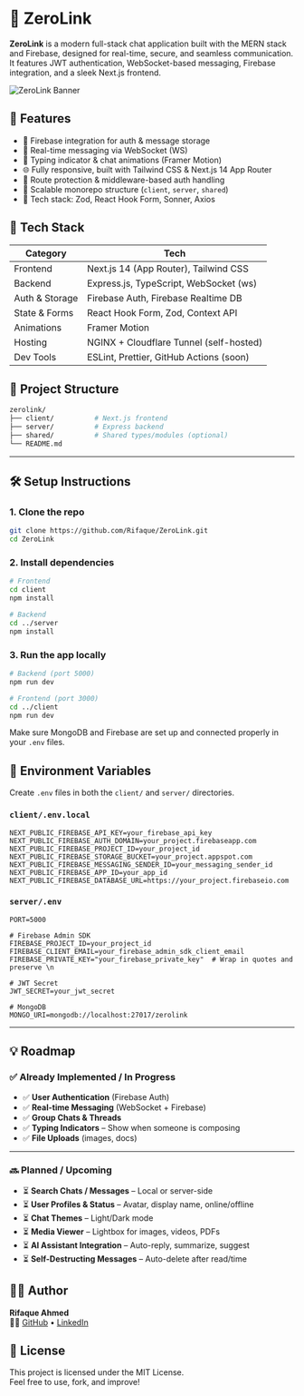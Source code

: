 # 🔗 ZeroLink

**ZeroLink** is a modern full-stack chat application built with the MERN stack and Firebase, designed for real-time, secure, and seamless communication. It features JWT authentication, WebSocket-based messaging, Firebase integration, and a sleek Next.js frontend.

![ZeroLink Banner](./client/public/banner.png) <!-- Replace with actual banner path if any -->

## 🚀 Features

- 🧠 Firebase integration for auth & message storage
- 📡 Real-time messaging via WebSocket (WS)
- 💬 Typing indicator & chat animations (Framer Motion)
- 🌐 Fully responsive, built with Tailwind CSS & Next.js 14 App Router
- 🧪 Route protection & middleware-based auth handling
- 🧱 Scalable monorepo structure (`client`, `server`, `shared`)
- 🧰 Tech stack: Zod, React Hook Form, Sonner, Axios

## 🧠 Tech Stack

| Category       | Tech                                     |
|----------------|------------------------------------------|
| Frontend       | Next.js 14 (App Router), Tailwind CSS    |
| Backend        | Express.js, TypeScript, WebSocket (ws)   |
| Auth & Storage | Firebase Auth, Firebase Realtime DB      |
| State & Forms  | React Hook Form, Zod, Context API        |
| Animations     | Framer Motion                            |
| Hosting        | NGINX + Cloudflare Tunnel (self-hosted)  |
| Dev Tools      | ESLint, Prettier, GitHub Actions (soon)  |

## 📁 Project Structure

```bash
zerolink/
├── client/          # Next.js frontend
├── server/          # Express backend
├── shared/          # Shared types/modules (optional)
└── README.md
```

---

## 🛠 Setup Instructions

### 1. Clone the repo

```bash
git clone https://github.com/Rifaque/ZeroLink.git
cd ZeroLink
```

### 2. Install dependencies

```bash
# Frontend
cd client
npm install

# Backend
cd ../server
npm install

```

### 3. Run the app locally

```bash
# Backend (port 5000)
npm run dev

# Frontend (port 3000)
cd ../client
npm run dev
```

Make sure MongoDB and Firebase are set up and connected properly in your `.env` files.



## 🔐 Environment Variables

Create `.env` files in both the `client/` and `server/` directories.

### `client/.env.local`

```env
NEXT_PUBLIC_FIREBASE_API_KEY=your_firebase_api_key
NEXT_PUBLIC_FIREBASE_AUTH_DOMAIN=your_project.firebaseapp.com
NEXT_PUBLIC_FIREBASE_PROJECT_ID=your_project_id
NEXT_PUBLIC_FIREBASE_STORAGE_BUCKET=your_project.appspot.com
NEXT_PUBLIC_FIREBASE_MESSAGING_SENDER_ID=your_messaging_sender_id
NEXT_PUBLIC_FIREBASE_APP_ID=your_app_id
NEXT_PUBLIC_FIREBASE_DATABASE_URL=https://your_project.firebaseio.com
```

### `server/.env`

```env
PORT=5000

# Firebase Admin SDK
FIREBASE_PROJECT_ID=your_project_id
FIREBASE_CLIENT_EMAIL=your_firebase_admin_sdk_client_email
FIREBASE_PRIVATE_KEY="your_firebase_private_key"  # Wrap in quotes and preserve \n

# JWT Secret
JWT_SECRET=your_jwt_secret

# MongoDB
MONGO_URI=mongodb://localhost:27017/zerolink

```

---
<!-- ## 📸 Previews -->



## 💡 Roadmap

### ✅ Already Implemented / In Progress

- ✅ **User Authentication** (Firebase Auth)
- ✅ **Real-time Messaging** (WebSocket + Firebase)
- ✅ **Group Chats & Threads**
- ✅ **Typing Indicators** – Show when someone is composing  
- ✅ **File Uploads** (images, docs)

---

### 🔜 Planned / Upcoming

- ⏳ **Search Chats / Messages** – Local or server-side   
- ⏳ **User Profiles & Status** – Avatar, display name, online/offline  
- ⏳ **Chat Themes** – Light/Dark mode
- ⏳ **Media Viewer** – Lightbox for images, videos, PDFs  
- ⏳ **AI Assistant Integration** – Auto-reply, summarize, suggest  
- ⏳ **Self-Destructing Messages** – Auto-delete after read/time  


## 🧑‍💻 Author

**Rifaque Ahmed**  
👨‍💻 [GitHub](https://github.com/Rifaque) • [LinkedIn](https://linkedin.com/in/rifaque-akrami)

## 📝 License

This project is licensed under the MIT License.  
Feel free to use, fork, and improve!
